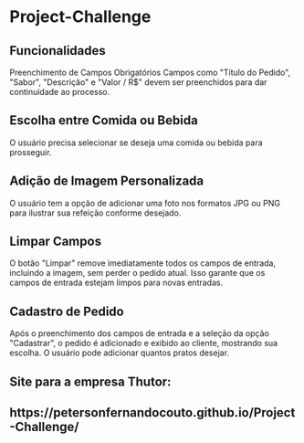 # Project-Challenge

<h2>Funcionalidades</h2>
Preenchimento de Campos Obrigatórios
Campos como "Título do Pedido", "Sabor", "Descrição" e "Valor / R$" devem ser preenchidos para dar continuidade ao processo.

<h2>Escolha entre Comida ou Bebida</h2>
O usuário precisa selecionar se deseja uma comida ou bebida para prosseguir.

<h2>Adição de Imagem Personalizada</h2>
O usuário tem a opção de adicionar uma foto nos formatos JPG ou PNG para ilustrar sua refeição conforme desejado.

<h2>Limpar Campos</h2>
O botão "Limpar" remove imediatamente todos os campos de entrada, incluindo a imagem, sem perder o pedido atual. Isso garante que os campos de entrada estejam limpos para novas entradas.

<h2>Cadastro de Pedido</h2>
Após o preenchimento dos campos de entrada e a seleção da opção "Cadastrar", o pedido é adicionado e exibido ao cliente, mostrando sua escolha. O usuário pode adicionar quantos pratos desejar.


<h2>Site para a empresa Thutor:<h2>
https://petersonfernandocouto.github.io/Project-Challenge/
